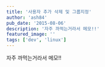 ```yaml
---
title: '사용자 추가 삭제 및 그룹지정'
author: 'ash84'
pub_date: '2015-08-06'
description: '자주 까먹는거라서 메모!!'
featured_image: ''
tags: ['dev', 'linux']
---
```



<script src="https://gist.github.com/AhnSeongHyun/6b6b5721271b654ed4bc.js"></script>

자주 까먹는거라서 메모!!



